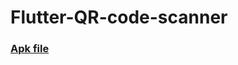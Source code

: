 # Flutter-QR-code-scanner

### [Apk file](https://drive.google.com/file/d/1uQpAna6tNOGxYy1I2NwPbbRol75k3fu2/view?usp=sharing)
